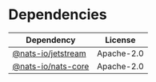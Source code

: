 # Dependencies

| Dependency                                               | License    |
| -------------------------------------------------------- | ---------- |
| [@nats-io/jetstream](https://github.com/nats-io/nats.js) | Apache-2.0 |
| [@nats-io/nats-core](https://github.com/nats-io/nats.js) | Apache-2.0 |
